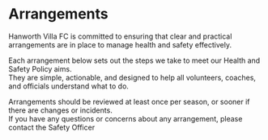 # Arrangements

Hanworth Villa FC is committed to ensuring that clear and practical arrangements are in place to manage health and safety effectively.

Each arrangement below sets out the steps we take to meet our Health and Safety Policy aims.  
They are simple, actionable, and designed to help all volunteers, coaches, and officials understand what to do.

Arrangements should be reviewed at least once per season, or sooner if there are changes or incidents.  
If you have any questions or concerns about any arrangement, please contact the Safety Officer
